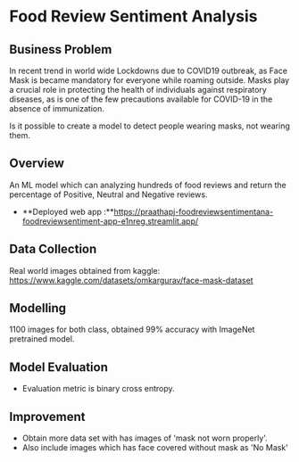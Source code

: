 # Food Review Sentiment Analysis

## **Business Problem**

In recent trend in world wide Lockdowns due to COVID19 outbreak, as Face Mask is became mandatory for everyone while roaming outside. Masks play a crucial role in protecting the health of individuals against respiratory diseases, as is one of the few precautions available for COVID-19 in the absence of immunization.

Is it possible to create a model to detect people wearing masks, not wearing them.

## Overview
An ML model which can analyzing hundreds of food reviews and return the percentage of Positive, Neutral and Negative reviews.

* **Deployed web app :**https://praathapj-foodreviewsentimentana-foodreviewsentiment-app-e1nreg.streamlit.app/

## Data Collection
Real world images obtained from kaggle: https://www.kaggle.com/datasets/omkargurav/face-mask-dataset


## Modelling
1100 images for both class, obtained 99% accuracy with ImageNet pretrained model.

## Model Evaluation
* Evaluation metric is binary cross entropy.

## Improvement
* Obtain more data set with has images of 'mask not worn properly'.
* Also include images which has face covered without mask as 'No Mask'

